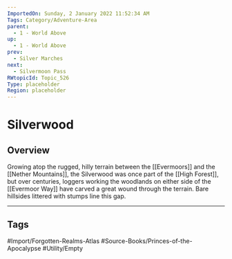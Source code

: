 ```yaml
---
ImportedOn: Sunday, 2 January 2022 11:52:34 AM
Tags: Category/Adventure-Area
parent:
  - 1 - World Above
up:
  - 1 - World Above
prev:
  - Silver Marches
next:
  - Silvermoon Pass
RWtopicId: Topic_526
Type: placeholder
Region: placeholder
---
```

# Silverwood
## Overview
Growing atop the rugged, hilly terrain between the [[Evermoors]] and the [[Nether Mountains]], the Silverwood was once part of the [[High Forest]], but over centuries, loggers working the woodlands on either side of the [[Evermoor Way]] have carved a great wound through the terrain. Bare hillsides littered with stumps line this gap.


---
## Tags
#Import/Forgotten-Realms-Atlas #Source-Books/Princes-of-the-Apocalypse #Utility/Empty

